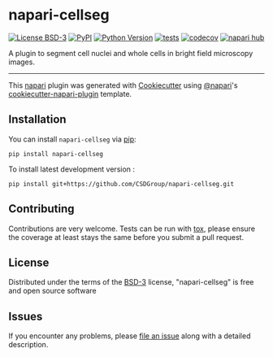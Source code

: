 # napari-cellseg

[![License BSD-3](https://img.shields.io/pypi/l/napari-cellseg.svg?color=green)](https://github.com/CSDGroup/napari-cellseg/raw/main/LICENSE)
[![PyPI](https://img.shields.io/pypi/v/napari-cellseg.svg?color=green)](https://pypi.org/project/napari-cellseg)
[![Python Version](https://img.shields.io/pypi/pyversions/napari-cellseg.svg?color=green)](https://python.org)
[![tests](https://github.com/CSDGroup/napari-cellseg/workflows/tests/badge.svg)](https://github.com/CSDGroup/napari-cellseg/actions)
[![codecov](https://codecov.io/gh/CSDGroup/napari-cellseg/branch/main/graph/badge.svg)](https://codecov.io/gh/CSDGroup/napari-cellseg)
[![napari hub](https://img.shields.io/endpoint?url=https://api.napari-hub.org/shields/napari-cellseg)](https://napari-hub.org/plugins/napari-cellseg)

A plugin to segment cell nuclei and whole cells in bright field microscopy images.

----------------------------------

This [napari] plugin was generated with [Cookiecutter] using [@napari]'s [cookiecutter-napari-plugin] template.

<!--
Don't miss the full getting started guide to set up your new package:
https://github.com/napari/cookiecutter-napari-plugin#getting-started

and review the napari docs for plugin developers:
https://napari.org/stable/plugins/index.html
-->

## Installation

You can install `napari-cellseg` via [pip]:

    pip install napari-cellseg



To install latest development version :

    pip install git+https://github.com/CSDGroup/napari-cellseg.git


## Contributing

Contributions are very welcome. Tests can be run with [tox], please ensure
the coverage at least stays the same before you submit a pull request.

## License

Distributed under the terms of the [BSD-3] license,
"napari-cellseg" is free and open source software

## Issues

If you encounter any problems, please [file an issue] along with a detailed description.

[napari]: https://github.com/napari/napari
[Cookiecutter]: https://github.com/audreyr/cookiecutter
[@napari]: https://github.com/napari
[MIT]: http://opensource.org/licenses/MIT
[BSD-3]: http://opensource.org/licenses/BSD-3-Clause
[GNU GPL v3.0]: http://www.gnu.org/licenses/gpl-3.0.txt
[GNU LGPL v3.0]: http://www.gnu.org/licenses/lgpl-3.0.txt
[Apache Software License 2.0]: http://www.apache.org/licenses/LICENSE-2.0
[Mozilla Public License 2.0]: https://www.mozilla.org/media/MPL/2.0/index.txt
[cookiecutter-napari-plugin]: https://github.com/napari/cookiecutter-napari-plugin

[file an issue]: https://github.com/CSDGroup/napari-cellseg/issues

[napari]: https://github.com/napari/napari
[tox]: https://tox.readthedocs.io/en/latest/
[pip]: https://pypi.org/project/pip/
[PyPI]: https://pypi.org/
